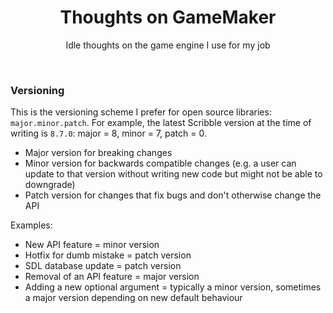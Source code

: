 <h1 align="center">Thoughts on GameMaker</h1>

<p align="center">Idle thoughts on the game engine I use for my job</p>

&nbsp;

### Versioning

This is the versioning scheme I prefer for open source libraries: `major.minor.patch`. For example, the latest Scribble version at the time of writing is `8.7.0`: major = 8, minor = 7, patch = 0.

- Major version for breaking changes
- Minor version for backwards compatible changes (e.g. a user can update to that version without writing new code but might not be able to downgrade)
- Patch version for changes that fix bugs and don't otherwise change the API

Examples:

- New API feature = minor version
- Hotfix for dumb mistake = patch version
- SDL database update = patch version
- Removal of an API feature = major version
- Adding a new optional argument = typically a minor version, sometimes a major version depending on new default behaviour
